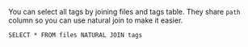 You can select all tags by joining files and tags table. They share `path` column so you can use natural join to make it easier.

```sqlseal
SELECT * FROM files NATURAL JOIN tags
```

